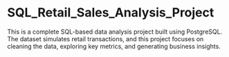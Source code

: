 # SQL_Retail_Sales_Analysis_Project
This is a complete SQL-based data analysis project built using PostgreSQL. The dataset simulates retail transactions, and this project focuses on cleaning the data, exploring key metrics, and generating business insights.
